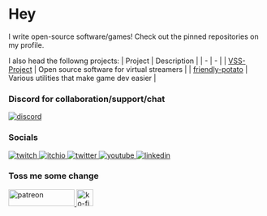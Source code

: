 # Hey

I write open-source software/games! Check out the pinned repositories on my profile.

I also head the followng projects:
| Project | Description |
| - | - |
| [VSS-Project](https://github.com/vss-project) | Open source software for virtual streamers |
| [friendly-potato](https://github.com/friendly-potato) | Various utilities that make game dev easier |

### Discord for collaboration/support/chat
<a href="https://discord.gg/GhUUxmCdtQ">
  <img src="https://discordapp.com/api/guilds/853476898071117865/widget.png?style=banner2" alt="discord" title="you kids nowadays and your discords"/>
<a/>

### Socials
<a href="https://twitch.tv/team_youwin">
  <img src="https://img.shields.io/badge/Twitch-9146FF?style=for-the-badge&logo=twitch&logoColor=white" alt="twitch" title="definitely a pro streamer"/>
</a>
<a href="https://fakefirefly.itch.io/">
  <img src="https://img.shields.io/badge/Itch.io-FA5C5C?style=for-the-badge&logo=itchdotio&logoColor=white" alt="itchio" title="look ma, im a game dev now"/>
</a>
<a href="https://twitter.com/team_youwin">
  <img src="https://img.shields.io/badge/Twitter-1DA1F2?style=for-the-badge&logo=twitter&logoColor=white" alt="twitter" title="i dont really tweet tho"/>
</a>
<a href="https://www.youtube.com/">
  <img src="https://img.shields.io/badge/YouTube-FF0000?style=for-the-badge&logo=youtube&logoColor=white" alt="youtube" title="i hope you like vods"/>
<a/>
<a href="https://www.linkedin.com/feed/">
  <img src="https://img.shields.io/badge/LinkedIn-0077B5?style=for-the-badge&logo=linkedin&logoColor=white" alt="linkedin" title="lmao why click this"/>
</a>

### Toss me some change
<a href="https://www.patreon.com/you_win">
  <img src="https://img.shields.io/badge/Patreon-F96854?style=for-the-badge&logo=patreon&logoColor=white" height="33" width="130" alt="patreon" title="totes not begging"/>
</a>
<a href="https://ko-fi.com/you_win">
  <img height="33"src="https://az743702.vo.msecnd.net/cdn/kofi3.png?v=0" alt="ko-fi" title="so coffee, much hipster"/>
</a>
